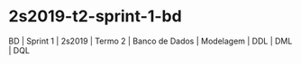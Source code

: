 # 2s2019-t2-sprint-1-bd
BD | Sprint 1 | 2s2019 | Termo 2 | Banco de Dados | Modelagem | DDL | DML | DQL
